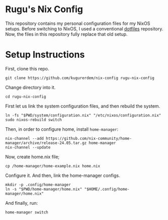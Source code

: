 # Rugu's Nix Config

This repository contains my personal configuration files for my NixOS setups.
Before switching to NixOS, I used a conventional
[dotfiles](https://github.com/kugurerdem/dotfiles) repository. Now, the files
in this repository fully replace that old setup.

# Setup Instructions

First, clone this repo.

```
git clone https://github.com/kugurerdem/nix-config rugu-nix-config
```

Change directory into it.

```
cd rugu-nix-config
```

First let us link the system configuration files, and then rebuild the system.

```
ln -fs "$PWD/system/configuration.nix" "/etc/nixos/configuration.nix"
sudo nixos-rebuild switch
```

Then, in order to configure home, install `home-manager`:

```
nix-channel --add https://github.com/nix-community/home-manager/archive/release-24.05.tar.gz home-manager
nix-channel --update
```

Now, create home.nix file;

```
cp /home-manager/home-example.nix home.nix
```

Configure it. And then, link the home-manager configs.

```
mkdir -p .config/home-manager
ln -s "$PWD/home-manager/home.nix" "$HOME/.config/home-manager/home.nix"
```

And finally, run:

```
home-manager switch
```
